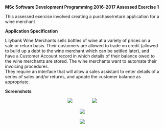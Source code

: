 **MSc Software Development Programming 2016-2017 Assessed Exercise 1**

This assessed exercise involved creating a purchase/return application for a wine merchant

**Application Specification**

Lilybank Wine Merchants sells bottles of wine at a variety of prices on a sale or return basis.  Their customers are allowed to trade 
on credit (allowed to build up a debt to the wine merchant which can be settled later), and have a Customer Account record in which 
details of their balance owed to the wine merchants are stored.  The wine merchants want to automate their invoicing procedures.  
They require an interface that will allow a sales assistant to enter details of a series of sales and/or returns, and update the
customer balance as appropriate.

**Screenshots**
<p align="center">

<img src="https://user-images.githubusercontent.com/31744964/51498478-8f7f7f00-1dbe-11e9-8796-f7d15cdb8eb8.JPG" hspace="30">

<img src="https://user-images.githubusercontent.com/31744964/51498479-90b0ac00-1dbe-11e9-8a19-61dbeb5dd57d.JPG" hspace="30">
<br/><br/>
<img src="https://user-images.githubusercontent.com/31744964/51498480-91494280-1dbe-11e9-8f54-21a82d636851.JPG" hspace="30">
<br/><br/>
<img src="https://user-images.githubusercontent.com/31744964/51498482-927a6f80-1dbe-11e9-8e73-15212742751a.JPG" hspace="30">
</p>

